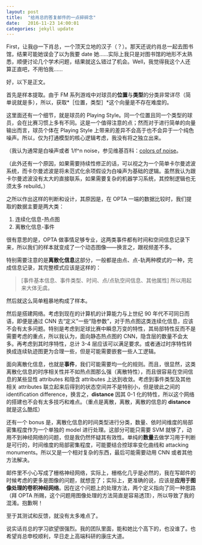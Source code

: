 ```yaml
---
layout: post
title:  "给肖总的答复邮件的一点碎碎念"
date:   2016-11-23 14:00:01
categories: jekyll update
---
```


First，让我@一下肖总，一个顶天立地的汉子（？）。那天还说约肖总一起去图书馆，结果可能她误会了以为我要 date 她……实际上我只是对图书馆的地形不太熟悉，顺便讨论几个学术问题，结果就这么错过了机会。Well，我觉得我这个人还算正直吧，不用怕我……

好，以下是正文。

首先是样本提取。由于 FM 系列游戏中对球员的**位置**与**类型**的分类非常详尽（简单说就是多），所以，获取*［位置，类型］*这个向量是不存在难度的。

这里面还有一个细节，就是球员的 Playing Style。同一个位置且同一个类型的球员，会在比赛习惯上多有不同。这是一个值得注意的点；然而对于进行简单的向量输出而言，球员个体在 Playing Style 上带来的差异不会高于也不会异于一个纯色噪声。所以，仅为打通模型的核心逻辑考虑，我没有将之独立出来。

（我认为通常是白噪声或者 1/f^n noise，参见维基百科：[colors of noise](https://en.wikipedia.org/wiki/Colors_of_noise)。

（此外还有一个原因，如果需要持续性修正的话，可以视之为一个简单卡尔曼滤波系统，而卡尔曼滤波是将未范式化余项假设为白噪声为基础的逻辑。虽然我认为跟卡尔曼滤波没有太大的直接联系，如果需要复杂的机器学习系统，其控制逻辑也无须太多 rebuild。）

之所以作出这样的判断和设计，其原因是，在 OPTA 一端的数据比较时，我们提取的数据主要是两大类：

1. 连续化信息-热点图
2. 离散化信息-事件


很有意思的是，OPTA 做事情足够专业，这两类事件都有时间和空间信息记录下来，所以我们的样本就变成了一个动态图像——换言之，跟视频差不多。

特别需要注意的是**离散化信息**这部分，一般都是由点、点-轨两种模式的一种，完成信息记录，其完整模式应该是这样的：
> [事件基本信息、事件类型、时间、点/点轨空间信息、其他属性]
所以用起来大体无虞。

然后就这么简单粗暴地构成了样本。

然后是搭建网络。考虑到现在的计算机的计算能力与上世纪 90 年代不可同日而语，即便是通过 CNN 去“定义”一些“隐参数”，对于热点图这类连续化信息，应该不会有太多问题。特别是考虑到足球比赛中瞬息万变的特性，其局部特性反而不是需要考虑的重点，所以我认为，面向静态热点图的 CNN，隐含层的数量不会太多。再考虑到其时序特性，总计 3-4 层应该可以满足要求。或者通过时序特性转换成连续轨迹图更为合理一些，但是可能需要嵌套一些人工逻辑。

面向离散化信息，也就是**事件**，我们可能需要均一化的规则。而且，很显然，这类离散化信息的时序相关性并不如热点图那么强（离散特性），而且很容易在空间信息的某些显性 attributes 和隐含 attributes 上达到收敛。考虑到事件类型及其他相关 attributes 联立起来后得到的状态空间并不是特别小，但是彼此之间的 identification difference，换言之，**distance** 因其 0-1 化的特性，所以这个网络的搭建也不会有太多技巧和难点。（重点是离散，离散，离散的信息的 **distance** 就是这么酷炫）

还有一个 bonus 是，离散化信息的时间类型进行分类，数量、依时间维度的局部密集程度作为一个单独的 model 进行处理。这部分可能只需要 SVM 就够了，动用不到神经网络的问题，但是我仍然怀疑其有效性。单纯的**数量**去做学习用于判断是可行的，时间维度的局部密集程度，可能要结合控球率变化曲线和 attacking monuments。所以又是一个相对复杂的东西，最后可能需要动用 CNN 或者其他方法解决。

邮件里不小心写成了栅格神经网络，实际上，栅格化几乎是必然的，我在写邮件的时候考虑的更多是图像的问题，就想歪了；实际上，更准确的说，应该是**应用于图像处理的卷积神经网络**。因在这个问题上的处理方法，两个定义指向了同一种思路（拜 OPTA 所赐，这个问题用图像处理的方法简直是容易透顶），所以导致了我的混淆。抱歉啊！

至于其测试和反馈，就没有太多难点了。

说实话肖总的学习欲望很强烈。我的团队里面，能和她比个高下的，也没谁了。也希望肖总申校顺利，早日走上高端科研的康庄大道。


